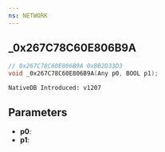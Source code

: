 ```yaml
---
ns: NETWORK
---
```

## _0x267C78C60E806B9A

```c
// 0x267C78C60E806B9A 0xBB2D33D3
void _0x267C78C60E806B9A(Any p0, BOOL p1);
```

```
NativeDB Introduced: v1207
```

## Parameters
* **p0**:
* **p1**:
